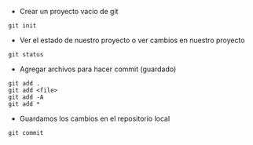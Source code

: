 - Crear un proyecto vacio de git 

```shell
git init
```

- Ver el estado de nuestro proyecto o ver cambios en nuestro proyecto

```shell
git status
```

- Agregar archivos para hacer commit (guardado)

```shell
git add .
git add <file>
git add -A
git add *
```

- Guardamos los cambios en el repositorio local

```shell
git commit 
```